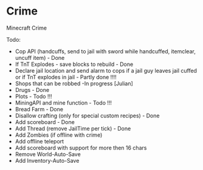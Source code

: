 # Crime
Minecraft Crime

Todo:
- Cop API (handcuffs, send to jail with sword while handcuffed, itemclear, uncuff item) - Done
- If TnT Explodes - save blocks to rebuild - Done
- Declare jail location and send alarm to cops if a jail guy leaves jail cuffed or if TnT explodes in jail - Partly done !!!!
- Shops that can be robbed -In progress [Julian]
- Drugs - Done
- Plots - Todo !!!
- MiningAPI and mine function - Todo !!!
- Bread Farm - Done
- Disallow crafting (only for special custom recipes) - Done
- Add scoreboard - Done
- Add Thread (remove JailTime per tick) - Done
- Add Zombies (if offline with crime)
- Add offline teleport
- Add scoreboard with support for more then 16 chars
- Remove World-Auto-Save
- Add Inventory-Auto-Save
